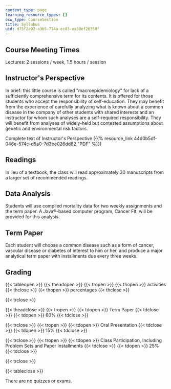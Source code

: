 ```yaml
---
content_type: page
learning_resource_types: []
ocw_type: CourseSection
title: Syllabus
uid: d75f2a92-a3b5-774a-ec83-ea30ef26358f
---
```


Course Meeting Times
--------------------

Lectures: 2 sessions / week, 1.5 hours / session

Instructor's Perspective
------------------------

In brief: this little course is called "macroepidemiology" for lack of a sufficiently comprehensive term for its contents. It is offered for those students who accept the responsibility of self-education. They may benefit from the experience of carefully analyzing what is known about a common disease in the company of other students with shared interests and an instructor for whom such analyses are a self-required responsibility. They will benefit from analyses of widely-held but contested assumptions about genetic and environmental risk factors.

Complete text of Instructor's Perspective ({{% resource_link 44d0b5df-046e-574c-d5a0-7d3be026dd62 "PDF" %}})

Readings
--------

In lieu of a textbook, the class will read approximately 30 manuscripts from a larger set of recommended readings.

Data Analysis
-------------

Students will use compiled mortality data for two weekly assignments and the term paper. A Java®-based computer program, Cancer Fit, will be provided for this analysis.

Term Paper
----------

Each student will choose a common disease such as a form of cancer, vascular disease or diabetes of interest to him or her, and produce a major analytical term paper with installments due every three weeks.

Grading
-------

{{< tableopen >}}
{{< theadopen >}}
{{< tropen >}}
{{< thopen >}}
activities
{{< thclose >}}
{{< thopen >}}
percentages
{{< thclose >}}

{{< trclose >}}

{{< theadclose >}}
{{< tropen >}}
{{< tdopen >}}
Term Paper
{{< tdclose >}}
{{< tdopen >}}
60%
{{< tdclose >}}

{{< trclose >}}
{{< tropen >}}
{{< tdopen >}}
Oral Presentation
{{< tdclose >}}
{{< tdopen >}}
15%
{{< tdclose >}}

{{< trclose >}}
{{< tropen >}}
{{< tdopen >}}
Class Participation, Including Problem Sets and Paper Installments
{{< tdclose >}}
{{< tdopen >}}
25%
{{< tdclose >}}

{{< trclose >}}

{{< tableclose >}}

There are no quizzes or exams.